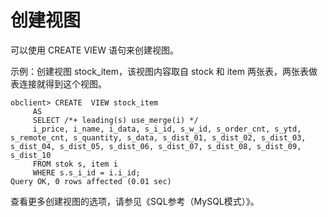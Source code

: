 创建视图 
=========================



可以使用 CREATE VIEW 语句来创建视图。

示例：创建视图 stock_item，该视图内容取自 stock 和 item 两张表，两张表做表连接就得到这个视图。

    obclient> CREATE  VIEW stock_item
         AS
         SELECT /*+ leading(s) use_merge(i) */
         i_price, i_name, i_data, s_i_id, s_w_id, s_order_cnt, s_ytd, s_remote_cnt, s_quantity, s_data, s_dist_01, s_dist_02, s_dist_03, s_dist_04, s_dist_05, s_dist_06, s_dist_07, s_dist_08, s_dist_09, s_dist_10
         FROM stok s, item i
         WHERE s.s_i_id = i.i_id;
    Query OK, 0 rows affected (0.01 sec)



查看更多创建视图的选项，请参见《SQL参考（MySQL模式）》。
